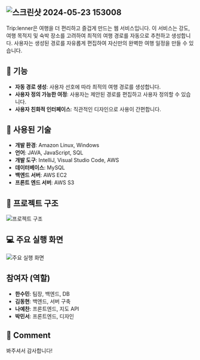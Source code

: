 ![스크린샷 2024-05-23 153008](https://github.com/suminH-Git/Trip-le-A/assets/149754945/b7063f61-ea3d-48fa-911f-aee69f15f22c)
--------

Trip:lenner은 여행을 더 편리하고 즐겁게 만드는 웹 서비스입니다. 이 서비스는 강도, 여행 목적지 및 숙박 장소를 고려하여 최적의 여행 경로를 자동으로 추천하고 생성합니다. 사용자는 생성된 경로를 자유롭게 편집하여 자신만의 완벽한 여행 일정을 만들 수 있습니다.

## :memo: 기능

- **자동 경로 생성**: 사용자 선호에 따라 최적의 여행 경로를 생성합니다.
- **사용자 정의 가능한 여정**: 사용자는 제안된 경로를 편집하고 사용자 정의할 수 있습니다.
- **사용자 친화적 인터페이스**: 직관적인 디자인으로 사용이 간편합니다.

## :wrench: 사용된 기술

- **개발 환경**: Amazon Linux, Windows
- **언어**: JAVA, JavaScript, SQL
- **개발 도구**: IntelliJ, Visual Studio Code, AWS
- **데이터베이스**: MySQL
- **백엔드 서버**: AWS EC2
- **프론트 엔드 서버**: AWS S3

## :mag_right: 프로젝트 구조

![프로젝트 구조](https://github.com/suminH-Git/Trip-le-A/assets/149754945/4d86f5b2-d469-42c2-95bb-a8d6fc885c7d)

## :computer: 주요 실행 화면

![주요 실행 화면](https://github.com/suminH-Git/Trip-le-A/assets/149754945/c93b8634-f232-43f7-9f18-6ad7302d973b)

## 참여자 (역할)

- **한수민**: 팀장, 백엔드, DB
- **김동현**: 백엔드, 서버 구축
- **나예찬**: 프론트엔드, 지도 API
- **박민서**: 프론트엔드, 디자인

## :pushpin: Comment
봐주셔서 감사합니다!
